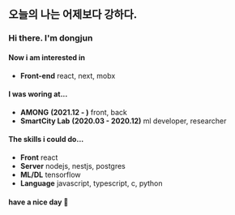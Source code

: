 ## 오늘의 나는 어제보다  강하다.
### Hi there. I'm dongjun</br>
#### Now i am interested in
* __Front-end__ react, next, mobx</br>

#### I was woring at... <br/>
* __AMONG__ __(2021.12 - )__ front, back<br/>
* __SmartCity Lab__ __(2020.03 - 2020.12)__ ml developer, researcher </br>

#### The skills i could do...
* __Front__  react<br/>
* __Server__  nodejs, nestjs, postgres<br/>
* __ML/DL__  tensorflow<br/>
* __Language__  javascript, typescript, c, python<br/>

#### have a nice day 👋
